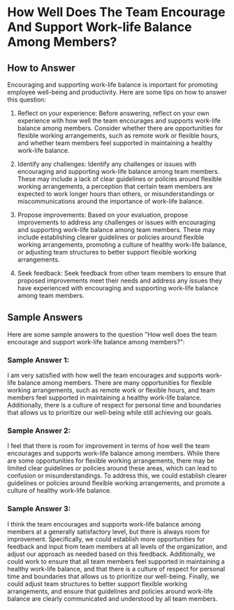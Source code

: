 How Well Does The Team Encourage And Support Work-life Balance Among Members?
====================================================================================================

How to Answer
-------------

Encouraging and supporting work-life balance is important for promoting employee well-being and productivity. Here are some tips on how to answer this question:

1. Reflect on your experience: Before answering, reflect on your own experience with how well the team encourages and supports work-life balance among members. Consider whether there are opportunities for flexible working arrangements, such as remote work or flexible hours, and whether team members feel supported in maintaining a healthy work-life balance.

2. Identify any challenges: Identify any challenges or issues with encouraging and supporting work-life balance among team members. These may include a lack of clear guidelines or policies around flexible working arrangements, a perception that certain team members are expected to work longer hours than others, or misunderstandings or miscommunications around the importance of work-life balance.

3. Propose improvements: Based on your evaluation, propose improvements to address any challenges or issues with encouraging and supporting work-life balance among team members. These may include establishing clearer guidelines or policies around flexible working arrangements, promoting a culture of healthy work-life balance, or adjusting team structures to better support flexible working arrangements.

4. Seek feedback: Seek feedback from other team members to ensure that proposed improvements meet their needs and address any issues they have experienced with encouraging and supporting work-life balance among team members.

Sample Answers
--------------

Here are some sample answers to the question "How well does the team encourage and support work-life balance among members?":

### Sample Answer 1:

I am very satisfied with how well the team encourages and supports work-life balance among members. There are many opportunities for flexible working arrangements, such as remote work or flexible hours, and team members feel supported in maintaining a healthy work-life balance. Additionally, there is a culture of respect for personal time and boundaries that allows us to prioritize our well-being while still achieving our goals.

### Sample Answer 2:

I feel that there is room for improvement in terms of how well the team encourages and supports work-life balance among members. While there are some opportunities for flexible working arrangements, there may be limited clear guidelines or policies around these areas, which can lead to confusion or misunderstandings. To address this, we could establish clearer guidelines or policies around flexible working arrangements, and promote a culture of healthy work-life balance.

### Sample Answer 3:

I think the team encourages and supports work-life balance among members at a generally satisfactory level, but there is always room for improvement. Specifically, we could establish more opportunities for feedback and input from team members at all levels of the organization, and adjust our approach as needed based on this feedback. Additionally, we could work to ensure that all team members feel supported in maintaining a healthy work-life balance, and that there is a culture of respect for personal time and boundaries that allows us to prioritize our well-being. Finally, we could adjust team structures to better support flexible working arrangements, and ensure that guidelines and policies around work-life balance are clearly communicated and understood by all team members.
